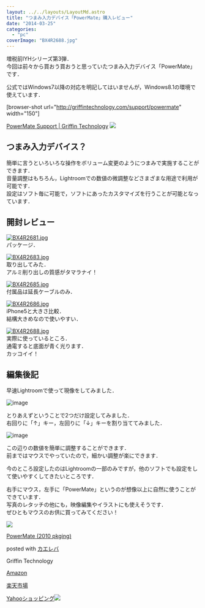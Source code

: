 ```yaml
---
layout: ../../layouts/LayoutMd.astro
title: "つまみ入力デバイス「PowerMate」購入レビュー"
date: "2014-03-25"
categories: 
  - "pc"
coverImage: "BX4R2688.jpg"
---
```


増税前IYHシリーズ第3弾．  
今回は前々から買おう買おうと思っていたつまみ入力デバイス「PowerMate」です．

公式ではWindows7以降の対応を明記してはいませんが，Windows8.1の環境で使えています．

\[browser-shot url="http://griffintechnology.com/support/powermate" width="150"\]

[PowerMate Support | Griffin Technology](https://support.griffintechnology.com/product/powermate/) [![](http://b.hatena.ne.jp/entry/image/http://griffintechnology.com/support/powermate)](http://b.hatena.ne.jp/entry/http://griffintechnology.com/support/powermate) 

## つまみ入力デバイス？

簡単に言うといろいろな操作をボリューム変更のようにつまみで実施することができます．  
音量調整はもちろん，Lightroomでの数値の微調整などさまざまな用途で利用が可能です．  
設定はソフト毎に可能で，ソフトにあったカスタマイズを行うことが可能となっています．

## 開封レビュー

[![BX4R2681.jpg](/archive/images/13402011934_81237ab797_b.jpg)](http://www.flickr.com/photos/67522130@N08/13402011934/ "BX4R2681.jpg")  
パッケージ．

[![BX4R2683.jpg](/archive/images/13402015864_b545cf54eb_b.jpg)](http://www.flickr.com/photos/67522130@N08/13402015864/ "BX4R2683.jpg")  
取り出してみた．  
アルミ削り出しの質感がタマラナイ！

[![BX4R2685.jpg](/archive/images/13401664095_7027ef8b53_b.jpg)](http://www.flickr.com/photos/67522130@N08/13401664095/ "BX4R2685.jpg")  
付属品は延長ケーブルのみ．

[![BX4R2686.jpg](/archive/images/13402022014_e679347c89_b.jpg)](http://www.flickr.com/photos/67522130@N08/13402022014/ "BX4R2686.jpg")  
iPhone5と大きさ比較．  
結構大きめなので使いやすい．

[![BX4R2688.jpg](/archive/images/13401791473_d7db698fc6_b.jpg)](http://www.flickr.com/photos/67522130@N08/13401791473/ "BX4R2688.jpg")  
実際に使っているところ．  
通電すると底面が青く光ります．  
カッコイイ！

## 編集後記

早速Lightroomで使って現像をしてみました．

![image](/archive/images/image10.png "image")

とりあえずということで2つだけ設定してみました．  
右回りに「↑」キー，左回りに「↓」キーを割り当ててみました．

![image](/archive/images/image11.png "image")

この辺りの数値を簡単に調整することができます．  
前まではマウスでやっていたので，細かい調整が楽にできます．

今のところ設定したのはLightroomの一部のみですが，他のソフトでも設定をして使いやすくしてきたいところです．

右手にマウス，左手に「PowerMate」というのが想像以上に自然に使うことができています．  
写真のレタッチの他にも，映像編集やイラストにも使えそうです．  
ぜひともマウスのお供に買ってみてください！

[![](/archive/images/41ip5QhZChL._SL160_.jpg)](https://www.amazon.co.jp/exec/obidos/ASIN/B003VWU2WA/mizuka123-22/ref=nosim/)

[PowerMate (2010 pkging)](https://www.amazon.co.jp/exec/obidos/ASIN/B003VWU2WA/mizuka123-22/ref=nosim/)

posted with [カエレバ](http://kaereba.com)

Griffin Technology

[Amazon](http://www.amazon.co.jp/gp/search?keywords=2010%20pkging&__mk_ja_JP=%83J%83%5E%83J%83i&tag=mizuka123-22 "アマゾン")

[楽天市場](http://hb.afl.rakuten.co.jp/hgc/032b53ee.4b34c5ee.0f4a541e.f440145e/?pc=http%3A%2F%2Fsearch.rakuten.co.jp%2Fsearch%2Fmall%2F2010%2520pkging%2F-%2Ff.1-p.1-s.1-sf.0-st.A-v.2%3Fx%3D0%26scid%3Daf_ich_link_urltxt%26m%3Dhttp%3A%2F%2Fm.rakuten.co.jp%2F "楽天市場")

[Yahooショッピング![](//ad.jp.ap.valuecommerce.com/servlet/gifbanner?sid=3066752&pid=881990642)](//ck.jp.ap.valuecommerce.com/servlet/referral?sid=3066752&pid=881990642&vc_url=http%3A%2F%2Fshopping.search.yahoo.co.jp%2Fsearch%3FuIv%3Don%26ei%3DUTF-8%26tab_ex%3Dcommerce%26slider%3D0%26va%3D2010%2520pkging "Yahooショッピング")
